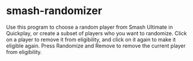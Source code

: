 # smash-randomizer

Use this program to choose a random player from Smash Ultimate in Quickplay, or create a subset of players who you want to randomize. Click on a player to remove it from eligibility, and click on it again to make it eligible again. Press Randomize and Remove to remove the current player from eligibility.
